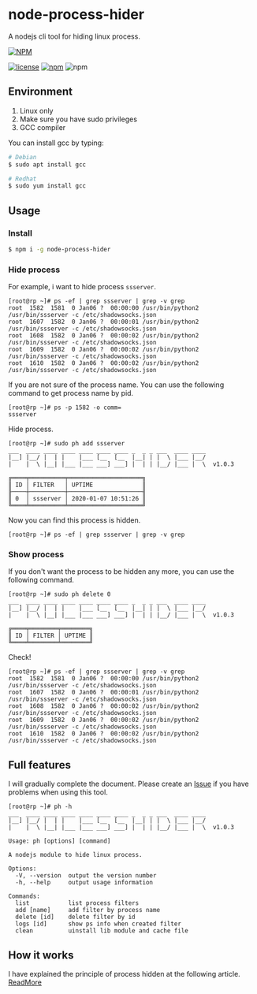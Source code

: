 # node-process-hider

A nodejs cli tool for hiding linux process.

[![NPM](https://nodei.co/npm/node-process-hider.png?downloads=true&downloadRank=true)](https://www.npmjs.com/package/node-process-hider)

[![license](https://img.shields.io/github/license/mashape/apistatus.svg)](https://github.com/vincent0700/node-process-hider/blob/master/LICENSE)
[![npm](https://img.shields.io/npm/v/tail.svg?style=plastic)](https://www.npmjs.com/package/node-process-hider)
![npm](https://img.shields.io/npm/dm/node-process-hider.svg)

## Environment 

1. Linux only
2. Make sure you have sudo privileges
3. GCC compiler

You can install gcc by typing:

```bash
# Debian
$ sudo apt install gcc

# Redhat
$ sudo yum install gcc
```

## Usage

### Install

```bash
$ npm i -g node-process-hider
```

### Hide process

For example, i want to hide process `ssserver`.

```text
[root@rp ~]# ps -ef | grep ssserver | grep -v grep
root  1582  1581  0 Jan06 ?  00:00:00 /usr/bin/python2 /usr/bin/ssserver -c /etc/shadowsocks.json
root  1607  1582  0 Jan06 ?  00:00:01 /usr/bin/python2 /usr/bin/ssserver -c /etc/shadowsocks.json
root  1608  1582  0 Jan06 ?  00:00:02 /usr/bin/python2 /usr/bin/ssserver -c /etc/shadowsocks.json
root  1609  1582  0 Jan06 ?  00:00:02 /usr/bin/python2 /usr/bin/ssserver -c /etc/shadowsocks.json
root  1610  1582  0 Jan06 ?  00:00:02 /usr/bin/python2 /usr/bin/ssserver -c /etc/shadowsocks.json
```

If you are not sure of the process name. You can use the following command to get process name by pid.

```text
[root@rp ~]# ps -p 1582 -o comm=
ssserver
```

Hide process.

```text
[root@rp ~]# sudo ph add ssserver
___  ____ ____ ____ ____ ____ ____ _  _ _ ___  ____ ____
|__] |__/ |  | |    |___ [__  [__  |__| | |  \ |___ |__/
|    |  \ |__| |___ |___ ___] ___] |  | | |__/ |___ |  \  v1.0.3

╔════╤══════════╤═════════════════════╗
║ ID │ FILTER   │ UPTIME              ║
╟────┼──────────┼─────────────────────╢
║ 0  │ ssserver │ 2020-01-07 10:51:26 ║
╚════╧══════════╧═════════════════════╝
```

Now you can find this process is hidden.

```text
[root@rp ~]# ps -ef | grep ssserver | grep -v grep
```

### Show process

If you don't want the process to be hidden any more, you can use the following command.

```text
[root@rp ~]# sudo ph delete 0
___  ____ ____ ____ ____ ____ ____ _  _ _ ___  ____ ____
|__] |__/ |  | |    |___ [__  [__  |__| | |  \ |___ |__/
|    |  \ |__| |___ |___ ___] ___] |  | | |__/ |___ |  \  v1.0.3

╔════╤════════╤════════╗
║ ID │ FILTER │ UPTIME ║
╚════╧════════╧════════╝
```

Check!

```text
[root@rp ~]# ps -ef | grep ssserver | grep -v grep
root  1582  1581  0 Jan06 ?  00:00:00 /usr/bin/python2 /usr/bin/ssserver -c /etc/shadowsocks.json
root  1607  1582  0 Jan06 ?  00:00:01 /usr/bin/python2 /usr/bin/ssserver -c /etc/shadowsocks.json
root  1608  1582  0 Jan06 ?  00:00:02 /usr/bin/python2 /usr/bin/ssserver -c /etc/shadowsocks.json
root  1609  1582  0 Jan06 ?  00:00:02 /usr/bin/python2 /usr/bin/ssserver -c /etc/shadowsocks.json
root  1610  1582  0 Jan06 ?  00:00:02 /usr/bin/python2 /usr/bin/ssserver -c /etc/shadowsocks.json
```

## Full features 

I will gradually complete the document. Please create an [Issue](https://github.com/Vincent0700/node-process-hider/issues) if you have problems when using this tool.

```text
[root@rp ~]# ph -h
___  ____ ____ ____ ____ ____ ____ _  _ _ ___  ____ ____
|__] |__/ |  | |    |___ [__  [__  |__| | |  \ |___ |__/
|    |  \ |__| |___ |___ ___] ___] |  | | |__/ |___ |  \  v1.0.3

Usage: ph [options] [command]

A nodejs module to hide linux process.

Options:
  -V, --version  output the version number
  -h, --help     output usage information

Commands:
  list           list process filters
  add [name]     add filter by process name
  delete [id]    delete filter by id
  logs [id]      show ps info when created filter
  clean          uinstall lib module and cache file
```

## How it works

I have explained the principle of process hidden at the following article. [ReadMore](https://vincent0700.com/2019/05/19/030_How_to_Hide_Linux_Process/)

